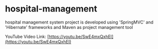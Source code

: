 # hospital-management
hospital management system project is developed using 'SpringMVC' and 'Hibernate' frameworks and Maven as project management tool

YouTube Video Link: [https://youtu.be/SwE4mxQxhEI](https://youtu.be/SwE4mxQxhEI)
